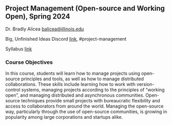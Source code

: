 ## Project Management (Open-source and Working Open), Spring 2024

Dr. Bradly Alicea
[balicea@illinois.edu](mailto:balicea@illinois.edu)

Big, Unfinished Ideas Discord [link](https://discord.gg/ZvxwgXg), #project-management 

Syllabus [link](https://github.com/OREL-group/Project-Management/tree/main/Syllabus)

### Course Objectives
In this course, students will learn how to manage projects using open-source principles and tools, as well as how to manage distributed collaborations. These skills include learning how to work with version-control systems, managing projects according to the principles of “working open”, and managing distributed and asynchronous communities. Open-source techniques provide small projects with bureaucratic flexibility and access to collaborators from around the world. Managing the open-source way, particularly through the use of open-source communities, is growing in popularity among large corporations and startups alike. 
